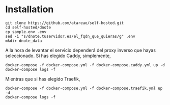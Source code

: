 # Installation

```
git clone https://github.com/atareao/self-hosted.git
cd self-hosted/dnote
cp sample.env .env
sed -i "s/dnote.tuservidor.es/el_fqdn_que_quieras/g" .env
mkdir dnote_data
```

A la hora de levantar el servicio dependerá del proxy inverso que hayas seleccionado. Si has elegido Caddy, simplemente,

```
docker-compose -f docker-compose.yml -f docker-compose.caddy.yml up -d
docker-compose logs -f
```

Mientras que si has elegido Traefik,

```
docker-compose -f docker-compose.yml -f docker-compose.traefik.yml up -d
docker-compose logs -f
```

